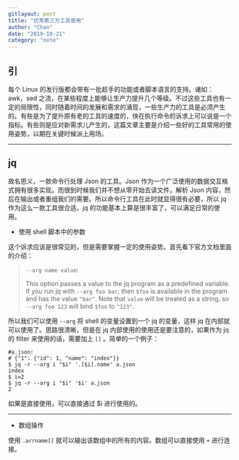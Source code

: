 ```yaml
---
gitlayout: post
title: "优秀第三方工具使用"
author: "Chan"
date: "2019-10-21"
category: "note"
---
```


## 引

每个 Linux 的发行版都会带有一批趁手的功能或者脚本语言的支持。诸如：awk，sed 之流，在某些程度上能够让生产力提升几个等级。不过这些工具也有一定的局限性，同时随着时间的发展和需求的涌现，一些生产力的工具是必须产生的。有些是为了提升原有老的工具的速度的，快在执行命令的诉求上可以说是一个指标。有些则是应对新需求儿产生的，这篇文章主要是介绍一些好的工具常用的使用姿势，以期在关键时候派上用场。

---

## jq

故名思义，一款命令行处理 Json 的工具。Json 作为一个广泛使用的数据交互格式拥有很多实现。而很到时候我们并不想从零开始去读文件，解析 Json 内容，然后在输出或者重组我们的需要。所以命令行工具在此时就显得很有必要，所以 jq 作为这么一款工具很合适。jq 的功能基本上算是很丰富了，可以满足日常的使用。

+ 使用 shell 脚本中的参数

这个诉求应该是很常见的，但是需要掌握一定的使用姿势。首先看下官方文档里面的介绍：

> `--arg name value`:
>
> This option passes a value to the jq program as a predefined variable. If you run jq with `--arg foo bar`, then `$foo` is available in the program and has the value `"bar"`. Note that `value` will be treated as a string, so `--arg foo 123` will bind `$foo` to `"123"`.

所以我们可以使用 `--arg`  将 shell 的变量设置到一个 jq 的变量，这样 jq 在内部就可以使用了。思路很清晰，但是在 jq 内部使用的使用还是要注意的，如果作为 jq 的 filter 来使用的话，需要加上 `[]` 。简单的一个例子：

```shell
#a.json:
# {"1": {"id": 1, "name": "index"}}
$ jq -r --arg i "$i" '.[$i].name' a.json
index
$ i=2
$ jq -r --arg i "$i" '$i' a.json
2
```

如果是直接使用，可以直接通过 $i 进行使用的。

---

+ 数组操作

使用 `.arrname[]`  就可以输出该数组中的所有的内容。数组可以直接使用 `+` 进行连接。